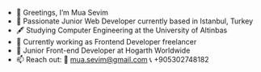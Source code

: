 - 👋 Greetings, I’m Mua Sevim
- 👀 Passionate Junior Web Developer currently based in Istanbul, Turkey
- 🖋️ Studying Computer Engineering at the University of Altinbas 
- 🌱 Currently working as Frontend Developer freelancer
- 💼 Junior Front-end Developer at Hogarth Worldwide 
- 📫 Reach out:
   📩 mua.sevim@gmail.com
   📞 +905302748182

<!---
MuaSevim/MuaSevim is a ✨ special ✨ repository because its `README.md` (this file) appears on your GitHub profile.
You can click the Preview link to take a look at your changes.
--->
